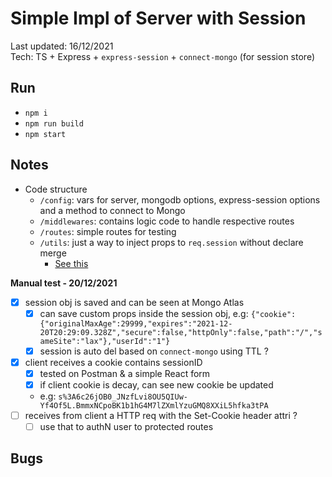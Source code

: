 # Simple Impl of Server with Session

Last updated: 16/12/2021  
Tech: TS + Express + `express-session` + `connect-mongo` (for session store)

## Run

- `npm i`
- `npm run build`
- `npm start`

## Notes

- Code structure
  - `/config`: vars for server, mongodb options, express-session options and a method to connect to Mongo
  - `/middlewares`: contains logic code to handle respective routes
  - `/routes`: simple routes for testing
  - `/utils`: just a way to inject props to `req.session` without declare merge
    - [See this](https://github.com/DefinitelyTyped/DefinitelyTyped/issues/49941)

**Manual test - 20/12/2021**

- [x] session obj is saved and can be seen at Mongo Atlas
  - [x] can save custom props inside the session obj, e.g: `{"cookie":{"originalMaxAge":29999,"expires":"2021-12-20T20:29:09.328Z","secure":false,"httpOnly":false,"path":"/","sameSite":"lax"},"userId":"1"}`
  - [x] session is auto del based on `connect-mongo` using TTL ?
- [x] client receives a cookie contains sessionID
  - [x] tested on Postman & a simple React form
  - [x] if client cookie is decay, can see new cookie be updated
  - e.g: `s%3A6c26jOB0_JNzfLvi8OU5QIUw-Yf4Of5L.BmmxNCpoBK1b1hG4M7lZXmlYzuGMQ8XXiL5hfka3tPA`
- [ ] receives from client a HTTP req with the Set-Cookie header attri ?
  - [ ] use that to authN user to protected routes

## Bugs
